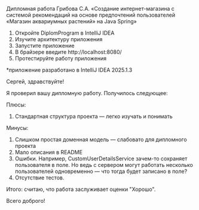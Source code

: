 
Дипломная работа Грибова С.А. 
«Создание интернет-магазина с системой рекомендаций на основе 
предпочтений пользователей «Магазин аквариумных растений» на Java Spring»

1. Откройте DiplomProgram в IntelliJ IDEA
2. Изучите архитектуру приложения
3. Запустите приложение
4. В брайзере введите http://localhost:8080/
5. Протестируйте работу приложения

*приложение разработано в IntelliJ IDEA 2025.1.3


Сергей, здравствуйте!

Я проверил вашу дипломную работу. Получилось следующее:

Плюсы:
1. Стандартная структура проекта — легко изучать и понимать

Минусы:
1. Слишком простая доменная модель — слабовато для дипломного проекта
2. Мало описания в README
3. Ошибки. Например, CustomUserDetailsService зачем-то сохраняет пользователя в поле. Но ведь с сервером могут работать несколько пользователей одновременно — что тогда будет записано в поле?
4. Отсутствие тестов.

Итого: считаю, что работа заслуживает оценки "Хорошо".

Всего доброго!

